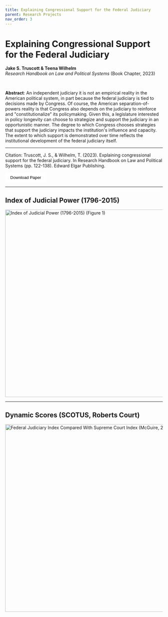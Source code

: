 ```yaml
---
title: Explaining Congressional Support for the Federal Judiciary
parent: Research Projects
nav_order: 3
---
```


# Explaining Congressional Support for the Federal Judiciary 
**Jake S. Truscott & Teena Wilhelm** <br>
*Research Handbook on Law and Political Systems* (Book Chapter, 2023)

<br>

**Abstract**: An independent judiciary it is not an empirical reality in the American political system, in part because the federal judiciary is tied to decisions made by Congress. Of course, the American separation-of-powers reality is that Congress also depends on the judiciary to reinforce and "constitutionalize" its policymaking. Given this, a legislature interested in policy longevity can choose to strategize and support the judiciary in an opportunistic manner. The degree to which Congress chooses strategies that support the judiciary impacts the institution's influence and capacity. The extent to which support is demonstrated over time reflects the institutional development of the federal judiciary itself.

---

Citation: Truscott, J. S., & Wilhelm, T. (2023). Explaining congressional support for the federal judiciary. In Research Handbook on Law and Political Systems (pp. 122-138). Edward Elgar Publishing. <br>

<a href="{{ site.baseurl }}/assets/papers_figures_tables/judicial_institutionalization/judicial_institutionalization.pdf" download>
  <button style="padding: 8px 16px; background-color:rgb(255, 255, 255); color: black; border: black; border-radius: 4px;">
    Download Paper
  </button>
</a>
<br>


---

## Index of Judicial Power (1796-2015)


<img src="{{ site.baseurl }}/assets/papers_figures_tables/judicial_institutionalization/Figure_1.png" alt="Index of Judicial Power (1796-2015) (Figure 1)" width="600" />



---

## Dynamic Scores (SCOTUS, Roberts Court)

<img src="{{ site.baseurl }}/assets/papers_figures_tables/judicial_institutionalization/Figure_3.png" alt="Federal Judiciary Index Compared With Supreme Court Index (McGuire, 2004)" width="600" />
